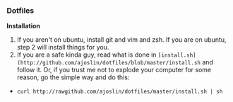 ### Dotfiles

**Installation**

1. If you aren't on ubuntu, install git and vim and zsh. If you are on ubuntu, step 2 will install things for you.
2. If you are a safe kinda guy, read what is done in `[install.sh](http://github.com/ajoslin/dotfiles/blob/master/install.sh` and follow it. Or, if you trust me not to explode your computer for some reason, go the simple way and do this:
  - `curl http://rawgithub.com/ajoslin/dotfiles/master/install.sh | sh`
